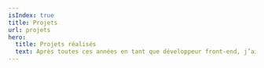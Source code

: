 ```yaml
---
isIndex: true
title: Projets
url: projets
hero:
  title: Projets réalisés
  text: Après toutes ces années en tant que développeur front-end, j’ai pu concevoir des projets tous plus différents que les autres. Je me spécialise dans l’intégration de sites e-commerce et de sites editoriaux. 
---
```


